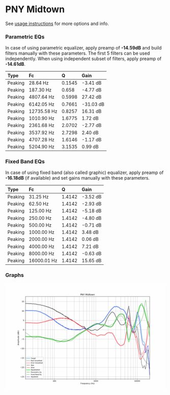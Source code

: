 # PNY Midtown
See [usage instructions](https://github.com/jaakkopasanen/AutoEq#usage) for more options and info.

### Parametric EQs
In case of using parametric equalizer, apply preamp of **-14.59dB** and build filters manually
with these parameters. The first 5 filters can be used independently.
When using independent subset of filters, apply preamp of **-14.61dB**.

| Type    | Fc          |      Q | Gain      |
|:--------|:------------|:-------|:----------|
| Peaking | 28.64 Hz    | 0.1545 | -3.41 dB  |
| Peaking | 187.30 Hz   | 0.658  | -4.77 dB  |
| Peaking | 4807.64 Hz  | 0.5998 | 27.42 dB  |
| Peaking | 6142.05 Hz  | 0.7661 | -31.03 dB |
| Peaking | 12735.58 Hz | 0.8257 | 16.31 dB  |
| Peaking | 1010.90 Hz  | 1.6775 | 1.72 dB   |
| Peaking | 2361.68 Hz  | 2.0702 | -2.77 dB  |
| Peaking | 3537.92 Hz  | 2.7298 | 2.40 dB   |
| Peaking | 4707.28 Hz  | 1.6146 | -1.17 dB  |
| Peaking | 5204.90 Hz  | 3.1535 | 0.99 dB   |

### Fixed Band EQs
In case of using fixed band (also called graphic) equalizer, apply preamp of **-16.18dB**
(if available) and set gains manually with these parameters.

| Type    | Fc          |      Q | Gain     |
|:--------|:------------|:-------|:---------|
| Peaking | 31.25 Hz    | 1.4142 | -3.52 dB |
| Peaking | 62.50 Hz    | 1.4142 | -2.93 dB |
| Peaking | 125.00 Hz   | 1.4142 | -5.18 dB |
| Peaking | 250.00 Hz   | 1.4142 | -4.80 dB |
| Peaking | 500.00 Hz   | 1.4142 | -0.71 dB |
| Peaking | 1000.00 Hz  | 1.4142 | 3.48 dB  |
| Peaking | 2000.00 Hz  | 1.4142 | 0.06 dB  |
| Peaking | 4000.00 Hz  | 1.4142 | 7.21 dB  |
| Peaking | 8000.00 Hz  | 1.4142 | -0.63 dB |
| Peaking | 16000.01 Hz | 1.4142 | 15.65 dB |

### Graphs
![](./PNY%20Midtown.png)